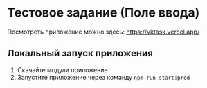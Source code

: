 # Тестовое задание (Поле ввода)
Посмотреть приложение можно здесь: https://vktask.vercel.app/

## Локальный запуск приложения
1. Скачайте модули приложение
2. Запустите приложение через команду `npm run start:prod`
